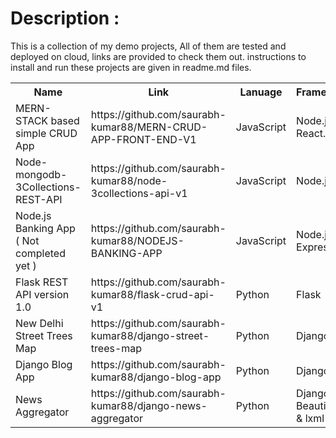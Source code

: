 <h1>Description : </h1>
<p>This is a collection of my demo projects,  
  All of them are tested and deployed on cloud, links are provided to check them out.
  instructions to install and run these projects are given in readme.md files.</p>

<table>
  <tr>
    <th>Name</th>
    <th>Link</th>
    <th>Lanuage</th>
    <th>Framework/Lib</th>
  </tr>
  <tr>
    <td>MERN-STACK based simple CRUD App</td>
    <td>https://github.com/saurabh-kumar88/MERN-CRUD-APP-FRONT-END-V1</td>
    <td>JavaScript</td>
    <td>Node.js, React.js</td>
  </tr>
  <tr>
    <td>Node-mongodb-3Collections-REST-API</td>
    <td>https://github.com/saurabh-kumar88/node-3collections-api-v1</td>
    <td>JavaScript</td>
    <td>Node.js</td>
  </tr>
  <tr>
    <td>Node.js Banking App ( Not completed yet )</td>
    <td>https://github.com/saurabh-kumar88/NODEJS-BANKING-APP</td>
    <td>JavaScript</td>
    <td>Node.js, Express.js</td>
  </tr>
  <tr>
    <td>Flask REST API version 1.0</td>
    <td>https://github.com/saurabh-kumar88/flask-crud-api-v1</td>
    <td>Python</td>
    <td>Flask</td>
  </tr>
  <tr>
    <td>New Delhi Street Trees Map</td>
    <td>https://github.com/saurabh-kumar88/django-street-trees-map</td>
    <td>Python</td>
    <td>Django</td>
  </tr>
  <tr>
    <td>Django Blog App</td>
    <td>https://github.com/saurabh-kumar88/django-blog-app</td>
    <td>Python</td>
    <td>Django</td>
  </tr>
  <tr>
    <td>News Aggregator</td>
    <td>https://github.com/saurabh-kumar88/django-news-aggregator</td>
    <td>Python</td>
    <td>Django, BeautifulSoupe & lxml</td>
  </tr>
</table>
